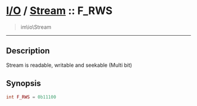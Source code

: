 # [I/O](io.md) / [Stream](io-Stream.md) :: F_RWS
 > im\io\Stream
____

## Description
Stream is readable, writable and seekable (Multi bit)

## Synopsis
```php
int F_RWS = 0b11100
```
